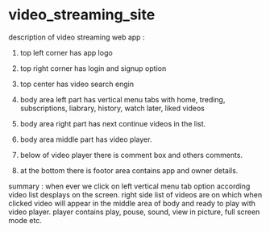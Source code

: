 # video_streaming_site

description of video streaming web app  :

1. top left corner has app logo

2. top right corner has login and signup option

3. top center has video search engin

4. body area left part has vertical menu tabs with 
	home, treding, subscriptions, liabrary, history, watch later, liked videos
	
5. body area right part has next continue videos in the list.

6. body area middle part has video player.

7. below of video player there is comment box and others comments.

8. at the bottom there is footor area contains app and owner details.

summary : when ever we click on left vertical menu tab option according 
		video list desplays on the screen. right side list of videos are 
		on which when clicked video will appear in the middle area of body
		and ready to play with video player. player contains play, pouse,
		sound, view in picture, full screen mode etc.

